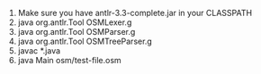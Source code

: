 1. Make sure you have antlr-3.3-complete.jar in your CLASSPATH
2. java org.antlr.Tool OSMLexer.g
3. java org.antlr.Tool OSMParser.g
4. java org.antlr.Tool OSMTreeParser.g
5. javac *.java
6. java Main osm/test-file.osm
